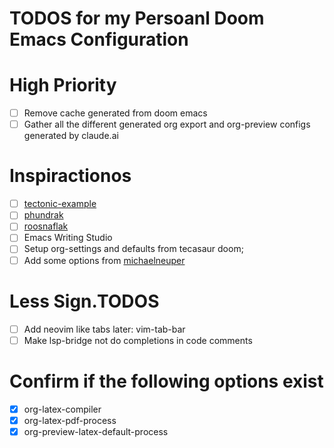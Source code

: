 # TODOS for my Persoanl Doom Emacs Configuration

# High Priority

- [ ] Remove cache generated from doom emacs
- [ ] Gather all the different generated org export and org-preview configs generated by claude.ai

# Inspiractionos

- [ ] [tectonic-example](https://github.com/tectonic-typesetting/tectonic/discussions/1098)
- [ ] [phundrak](https://config.phundrak.com/emacs/packages/org.html)
- [ ] [roosnaflak](https://roosnaflak.com/tech-and-research/academic-formatting-org-mode/)
- [ ] Emacs Writing Studio
- [ ] Setup org-settings and defaults from tecasaur doom;
- [ ] Add some options from
      [michaelneuper](https://github.com/michaelneuper/doom)

# Less Sign.TODOS

- [ ] Add neovim like tabs later: vim-tab-bar
- [ ] Make lsp-bridge not do completions in code comments

# Confirm if the following options exist

- [x] org-latex-compiler
- [x] org-latex-pdf-process
- [x] org-preview-latex-default-process
